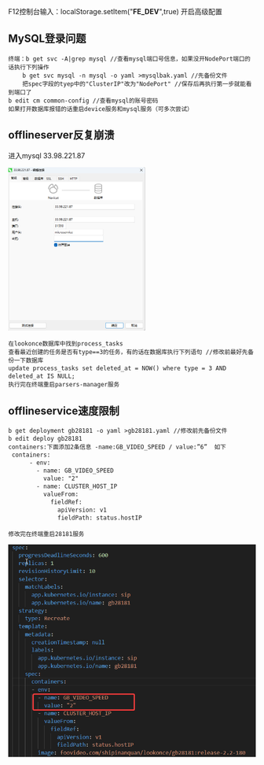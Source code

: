 F12控制台输入：localStorage.setItem("__FE_DEV__",true) 开启高级配置

## MySQL登录问题

```shell
终端：b get svc -A|grep mysql //查看mysql端口号信息，如果没开NodePort端口的话执行下列操作
	b get svc mysql -n mysql -o yaml >mysqlbak.yaml //先备份文件
	把spec字段的tyep中的"ClusterIP"改为"NodePort" //保存后再执行第一步就能看到端口了
b edit cm common-config //查看mysql的账号密码
如果打开数据库报错的话重启device服务和mysql服务（可多次尝试）
```



## offlineserver反复崩溃

进入mysql 33.98.221.87 

<img src="https://raw.githubusercontent.com/1508103369/image/typora/屏幕截图 2023-12-12 101735.png" alt="屏幕截图 2023-12-12 101735" style="zoom:50%;" />

```shell
在lookonce数据库中找到process_tasks
查看最近创建的任务是否有type==3的任务，有的话在数据库执行下列语句 //修改前最好先备份一下数据库
update process_tasks set deleted_at = NOW() where type = 3 AND deleted_at IS NULL;
执行完在终端重启parsers-manager服务
```

## offlineservice速度限制

```shell
b get deployment gb28181 -o yaml >gb28181.yaml //修改前先备份文件
b edit deploy gb28181 
containers:下面添加2条信息 -name:GB_VIDEO_SPEED / value:”6”  如下
 containers:
      - env:
        - name: GB_VIDEO_SPEED
          value: "2"
        - name: CLUSTER_HOST_IP
          valueFrom:
            fieldRef:
              apiVersion: v1
              fieldPath: status.hostIP
              
修改完在终端重启28181服务
```

![image-20231212103910512](https://raw.githubusercontent.com/1508103369/image/typora/image-20231212103910512.png)
